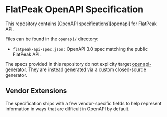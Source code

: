 # FlatPeak OpenAPI Specification

This repository contains [OpenAPI specifications][openapi] for FlatPeak API.

Files can be found in the `openapi/` directory:

* `flatpeak-api-spec.json:` OpenAPI 3.0 spec matching the public FlatPeak API.

The specs provided in this repository do not explicity target [openapi-generator](https://github.com/OpenAPITools/openapi-generator). They are instead generated via a custom closed-source generator.

## Vendor Extensions

The specification ships with a few vendor-specific fields to help represent information in ways that are difficult in OpenAPI by default.

